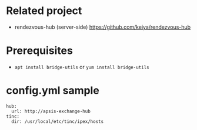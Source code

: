 # Related project

- rendezvous-hub (server-side) https://github.com/keiya/rendezvous-hub

# Prerequisites
- `apt install bridge-utils` or `yum install bridge-utils`

# config.yml sample

```
hub:
  url: http://apsis-exchange-hub
tinc:
  dir: /usr/local/etc/tinc/ipex/hosts
```
